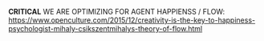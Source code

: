 **CRITICAL** WE ARE OPTIMIZING FOR AGENT HAPPIENSS / FLOW: https://www.openculture.com/2015/12/creativity-is-the-key-to-happiness-psychologist-mihaly-csikszentmihalys-theory-of-flow.html